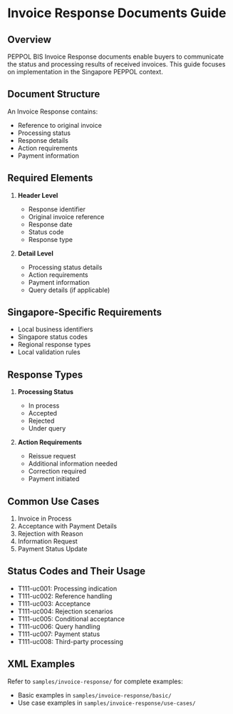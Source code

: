# Invoice Response Documents Guide

## Overview
PEPPOL BIS Invoice Response documents enable buyers to communicate the status and processing results of received invoices. This guide focuses on implementation in the Singapore PEPPOL context.

## Document Structure
An Invoice Response contains:
- Reference to original invoice
- Processing status
- Response details
- Action requirements
- Payment information

## Required Elements
1. **Header Level**
   - Response identifier
   - Original invoice reference
   - Response date
   - Status code
   - Response type

2. **Detail Level**
   - Processing status details
   - Action requirements
   - Payment information
   - Query details (if applicable)

## Singapore-Specific Requirements
- Local business identifiers
- Singapore status codes
- Regional response types
- Local validation rules

## Response Types
1. **Processing Status**
   - In process
   - Accepted
   - Rejected
   - Under query

2. **Action Requirements**
   - Reissue request
   - Additional information needed
   - Correction required
   - Payment initiated

## Common Use Cases
1. Invoice in Process
2. Acceptance with Payment Details
3. Rejection with Reason
4. Information Request
5. Payment Status Update

## Status Codes and Their Usage
- T111-uc001: Processing indication
- T111-uc002: Reference handling
- T111-uc003: Acceptance
- T111-uc004: Rejection scenarios
- T111-uc005: Conditional acceptance
- T111-uc006: Query handling
- T111-uc007: Payment status
- T111-uc008: Third-party processing

## XML Examples
Refer to `samples/invoice-response/` for complete examples:
- Basic examples in `samples/invoice-response/basic/`
- Use case examples in `samples/invoice-response/use-cases/`
